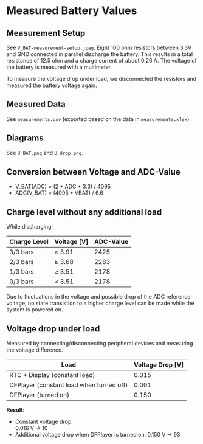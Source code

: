 # Measured Battery Values

## Measurement Setup
See `V_BAT-measurement-setup.jpeg`. Eight 100 ohm resistors between 3.3V and GND connected in parallel discharge the battery. This results in a total resistance of 12.5 ohm and a charge current of about 0.26 A. The voltage of the battery is measured with a multimeter.

To measure the voltage drop under load, we disconnected the resistors and measured the battery voltage again.

## Measured Data
See `measurements.csv` (exported based on the data in `measurements.xlsx`).

## Diagrams
See `U_BAT.png` and `U_drop.png`.

## Conversion between Voltage and ADC-Value

- V_BAT(ADC) = (2 * ADC * 3.3) / 4095 
- ADC(V_BAT) = (4095 * VBAT) / 6.6

## Charge level without any additional load

While discharging:

| Charge Level | Voltage [V] | ADC-Value |
|--------------|-------------|-----------|
| 3/3 bars     | ≥ 3.91      | 2425      |
| 2/3 bars     | ≥ 3.68      | 2283      |
| 1/3 bars     | ≥ 3.51      | 2178      |
| 0/3 bars     | < 3.51      | 2178      |


Due to fluctuations in the voltage and possible drop of the ADC reference voltage, no state transistion to a higher charge level can be made while the system is powered on.

## Voltage drop under load

Measured by connecting/disconnecting peripheral devices and measuring the voltage difference.

| Load                                     | Voltage Drop [V] |
|------------------------------------------|------------------|
| RTC + Display (constant load)            | 0.015            |
| DFPlayer (constant load when turned off) | 0.001            |
| DFPlayer (turned on)                     | 0.150            | 

**Result**:
- Constant voltage drop:   
  0.016 V → 10
- Additional voltage drop when DFPlayer is turned on:
  0.150 V → 93